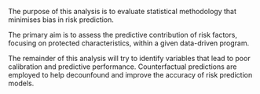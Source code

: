 The purpose of this analysis is to evaluate statistical methodology that minimises bias in risk prediction. 

The primary aim is to assess the predictive contribution of risk factors, focusing on protected characteristics, within a given data-driven program.

The remainder of this analysis will try to identify variables that lead to poor calibration and predictive performance. Counterfactual predictions are employed to help decounfound and improve the accuracy of risk prediction models. 
